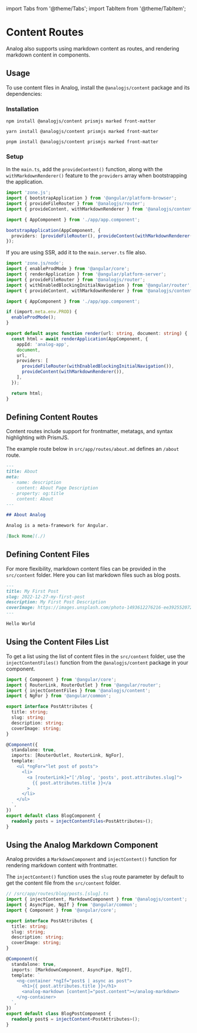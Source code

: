 import Tabs from '@theme/Tabs';
import TabItem from '@theme/TabItem';

# Content Routes

Analog also supports using markdown content as routes, and rendering markdown content in components.

## Usage

To use content files in Analog, install the `@analogjs/content` package and its dependencies:

### Installation

<Tabs groupId="package-manager">
  <TabItem value="npm">

```shell
npm install @analogjs/content prismjs marked front-matter
```

  </TabItem>

  <TabItem label="Yarn" value="yarn">

```shell
yarn install @analogjs/content prismjs marked front-matter
```

  </TabItem>

  <TabItem value="pnpm">

```shell
pnpm install @analogjs/content prismjs marked front-matter
```

  </TabItem>
</Tabs>

### Setup

In the `main.ts`, add the `provideContent()` function, along with the `withMarkdownRenderer()` feature to the `providers` array when bootstrapping the application.

```ts
import 'zone.js';
import { bootstrapApplication } from '@angular/platform-browser';
import { provideFileRouter } from '@analogjs/router';
import { provideContent, withMarkdownRenderer } from '@analogjs/content';

import { AppComponent } from './app/app.component';

bootstrapApplication(AppComponent, {
  providers: [provideFileRouter(), provideContent(withMarkdownRenderer())],
});
```

If you are using SSR, add it to the `main.server.ts` file also.

```ts
import 'zone.js/node';
import { enableProdMode } from '@angular/core';
import { renderApplication } from '@angular/platform-server';
import { provideFileRouter } from '@analogjs/router';
import { withEnabledBlockingInitialNavigation } from '@angular/router';
import { provideContent, withMarkdownRenderer } from '@analogjs/content';

import { AppComponent } from './app/app.component';

if (import.meta.env.PROD) {
  enableProdMode();
}

export default async function render(url: string, document: string) {
  const html = await renderApplication(AppComponent, {
    appId: 'analog-app',
    document,
    url,
    providers: [
      provideFileRouter(withEnabledBlockingInitialNavigation()),
      provideContent(withMarkdownRenderer()),
    ],
  });

  return html;
}
```

## Defining Content Routes

Content routes include support for frontmatter, metatags, and syntax highlighting with PrismJS.

The example route below in `src/app/routes/about.md` defines an `/about` route.

```md
---
title: About
meta:
  - name: description
    content: About Page Description
  - property: og:title
    content: About
---

## About Analog

Analog is a meta-framework for Angular.

[Back Home](./)
```

## Defining Content Files

For more flexibility, markdown content files can be provided in the `src/content` folder. Here you can list markdown files such as blog posts.

```md
---
title: My First Post
slug: 2022-12-27-my-first-post
description: My First Post Description
coverImage: https://images.unsplash.com/photo-1493612276216-ee3925520721?ixlib=rb-4.0.3&ixid=MnwxMjA3fDB8MHxwaG90by1wYWdlfHx8fGVufDB8fHx8&auto=format&fit=crop&w=464&q=80
---

Hello World
```

## Using the Content Files List

To get a list using the list of content files in the `src/content` folder, use the `injectContentFiles()` function from the `@analogjs/content` package in your component.

```ts
import { Component } from '@angular/core';
import { RouterLink, RouterOutlet } from '@angular/router';
import { injectContentFiles } from '@analogjs/content';
import { NgFor } from '@angular/common';

export interface PostAttributes {
  title: string;
  slug: string;
  description: string;
  coverImage: string;
}

@Component({
  standalone: true,
  imports: [RouterOutlet, RouterLink, NgFor],
  template: `
    <ul *ngFor="let post of posts">
      <li>
        <a [routerLink]="['/blog', 'posts', post.attributes.slug]">
          {{ post.attributes.title }}</a
        >
      </li>
    </ul>
  `,
})
export default class BlogComponent {
  readonly posts = injectContentFiles<PostAttributes>();
}
```

## Using the Analog Markdown Component

Analog provides a `MarkdownComponent` and `injectContent()` function for rendering markdown content with frontmatter.

The `injectContent()` function uses the `slug` route parameter by default to get the content file from the `src/content` folder.

```ts
// /src/app/routes/blog/posts.[slug].ts
import { injectContent, MarkdownComponent } from '@analogjs/content';
import { AsyncPipe, NgIf } from '@angular/common';
import { Component } from '@angular/core';

export interface PostAttributes {
  title: string;
  slug: string;
  description: string;
  coverImage: string;
}

@Component({
  standalone: true,
  imports: [MarkdownComponent, AsyncPipe, NgIf],
  template: `
    <ng-container *ngIf="post$ | async as post">
      <h1>{{ post.attributes.title }}</h1>
      <analog-markdown [content]="post.content"></analog-markdown>
    </ng-container>
  `,
})
export default class BlogPostComponent {
  readonly post$ = injectContent<PostAttributes>();
}
```
